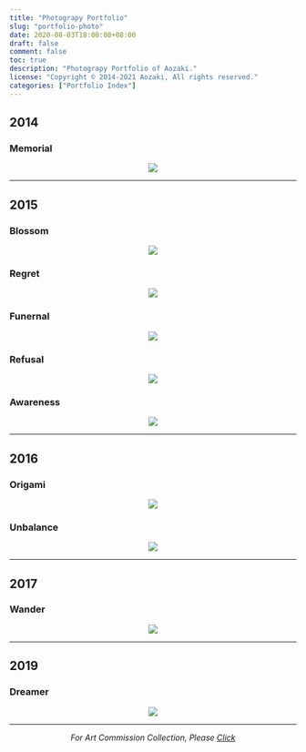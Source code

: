 ```yaml
---
title: "Photograpy Portfolio"
slug: "portfolio-photo"
date: 2020-08-03T18:00:08+08:00
draft: false
comment: false
toc: true
description: "Photograpy Portfolio of Aozaki."
license: "Copyright © 2014-2021 Aozaki, All rights reserved."
categories: ["Portfolio Index"]
---
```


<!--more-->

## 2014

### Memorial

<a href="/portrait-memorial/">
    <div align="center">
        <img src="/media/work.jpg">
    </div>
</a>

***

## 2015

### Blossom

<a href="/portrait-blossom/">
    <div align="center">
        <img src="https://img.aozaki.cc/20150209_0001.jpg">
    </div>
</a>

### Regret

<a href="/portrait-regret/">
    <div align="center">
        <img src="https://img.aozaki.cc/20150329_0005.jpg">
    </div>
</a>

### Funernal

<a href="/portrait-funernal/">
    <div align="center">
        <img src="https://img.aozaki.cc/20150809_0002.jpg">
    </div>
</a>

### Refusal

<a href="/portrait-refusal/">
    <div align="center">
        <img src="https://img.aozaki.cc/20150726_0003.jpg">
    </div>
</a>

### Awareness

<a href="/portrait-awareness/">
    <div align="center">
        <img src="https://img.aozaki.cc/20151125_0002.jpg">
    </div>
</a>

***

## 2016

### Origami

<a href="/portrait-origami/">
    <div align="center">
        <img src="https://img.aozaki.cc/20160505_0001.jpg">
    </div>
</a>

### Unbalance

<a href="/portrait-unbalance/">
    <div align="center">
        <img src="https://img.aozaki.cc/20160715_0005.jpg">
    </div>
</a>

***

## 2017

### Wander

<a href="/portrait-wander/">
    <div align="center">
        <img src="https://img.aozaki.cc/20170720_0001.jpg">
    </div>
</a>

***

## 2019

### Dreamer

<a href="/portrait-dreamer/">
    <div align="center">
        <img src="https://img.aozaki.cc/20190214_0001.jpg">
    </div>
</a>

***

<div align="center"><i>For Art Commission Collection, Please <a href="/art-comission-collection/">Click</a></i></div>
